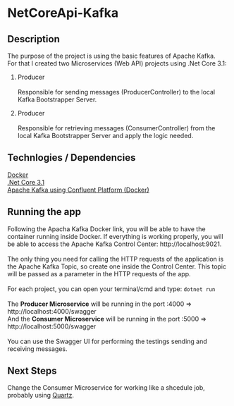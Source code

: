 # NetCoreApi-Kafka

## Description

The purpose of the project is using the basic features of Apache Kafka.<br>
For that I created two Microservices (Web API) projects using .Net Core 3.1:

1) Producer 
<br><br>
Responsible for sending messages (ProducerController) to the local Kafka Bootstrapper Server.

2) Producer 
<br><br>
Responsible for retrieving messages (ConsumerController) from the local Kafka Bootstrapper Server and apply the logic needed.

## Technlogies / Dependencies

[Docker](https://docs.docker.com/get-docker/)<br>
[.Net Core 3.1](https://dotnet.microsoft.com/download/dotnet/3.1)<br>
[Apache Kafka using Confluent Platform (Docker)](https://docs.confluent.io/platform/current/quickstart/ce-docker-quickstart.html?utm_medium=sem&utm_source=google&utm_campaign=ch.sem_br.nonbrand_tp.prs_tgt.kafka_mt.mbm_rgn.latam_lng.eng_dv.all&utm_term=%2Bkafka%20%2Bdocker&creative=&device=c&placement=&gclid=CjwKCAjw07qDBhBxEiwA6pPbHk1CPBkrdwo2D5gvPUuLSRzkLh7rBquBkJ6CuL0SU1mIdn6pReH6JxoCmVgQAvD_BwE)

## Running the app

Following the Apacha Kafka Docker link, you will be able to have the container running inside Docker.
If everything is working properly, you will be able to access the Apache Kafka Control Center: http://localhost:9021. <br><br>
The only thing you need for calling the HTTP requests of the application is the Apache Kafka Topic, so create one inside the Control Center. 
This topic will be passed as a parameter in the HTTP requests of the app.
<br><br>
For each project, you can open your terminal/cmd and type: `dotnet run`
<br><br>
The <b>Producer Microservice</b> will be running in the port :4000 => http://localhost:4000/swagger
<br>
And the <b>Consumer Microservice</b> will be running in the port :5000 => http://localhost:5000/swagger
<br>
<br>
You can use the Swagger UI for performing the testings sending and receiving messages.

## Next Steps

Change the Consumer Microservice for working like a shcedule job, probably using [Quartz](http://www.quartz-scheduler.org/).


